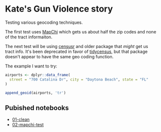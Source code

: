 # Kate's Gun Violence story

Testing various geocoding techniques.

The first test uses [MapChi]() which gets us about half the zip codes and none of the tract informaiton.

The next test will be using [censusr](https://cran.r-project.org/web/packages/censusr/censusr.pdf) and older package that _might_ get us tract info. It's been deprecated in favor of [tidycensus](), but that package doesn't appear to have the same geo coding function.

The example I want to try:

```r
airports <- dplyr::data_frame(
  street = "700 Catalina Dr", city = "Daytona Beach", state = "FL"
)

append_geoid(airports, 'tr')
```

## Pubished notebooks

- [01-clean](https://critmcdonald.github.io/kate-gun-accidents/01-clean.html)
- [02-mapchi-test](https://critmcdonald.github.io/kate-gun-accidents/02-mapchi-test.html)

